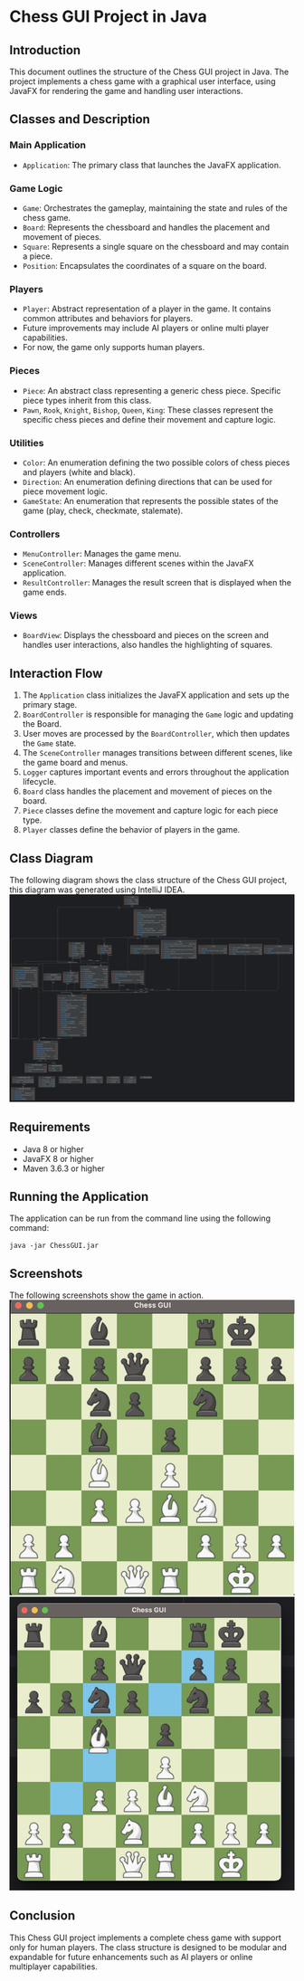 # Chess GUI Project in Java

## Introduction
This document outlines the structure of the Chess GUI project in Java. The project implements a chess game with a graphical user interface, using JavaFX for rendering the game and handling user interactions.

## Classes and Description

### Main Application
- `Application`: The primary class that launches the JavaFX application.

### Game Logic
- `Game`: Orchestrates the gameplay, maintaining the state and rules of the chess game.
- `Board`: Represents the chessboard and handles the placement and movement of pieces.
- `Square`: Represents a single square on the chessboard and may contain a piece.
- `Position`: Encapsulates the coordinates of a square on the board.

### Players
- `Player`: Abstract representation of a player in the game. It contains common attributes and behaviors for players.
- Future improvements may include AI players or online multi player capabilities.
- For now, the game only supports human players.

### Pieces
- `Piece`: An abstract class representing a generic chess piece. Specific piece types inherit from this class.
- `Pawn`, `Rook`, `Knight`, `Bishop`, `Queen`, `King`: These classes represent the specific chess pieces and define their movement and capture logic.

### Utilities
- `Color`: An enumeration defining the two possible colors of chess pieces and players (white and black).
- `Direction`: An enumeration defining directions that can be used for piece movement logic.
- `GameState`: An enumeration that represents the possible states of the game (play, check, checkmate, stalemate).

### Controllers
- `MenuController`: Manages the game menu.
- `SceneController`: Manages different scenes within the JavaFX application.
- `ResultController`: Manages the result screen that is displayed when the game ends.

### Views
- `BoardView`: Displays the chessboard and pieces on the screen and handles user interactions, also handles the highlighting of squares.

## Interaction Flow
1. The `Application` class initializes the JavaFX application and sets up the primary stage.
2. `BoardController` is responsible for managing the `Game` logic and updating the Board.
3. User moves are processed by the `BoardController`, which then updates the `Game` state.
4. The `SceneController` manages transitions between different scenes, like the game board and menus.
5. `Logger` captures important events and errors throughout the application lifecycle.
6. `Board` class handles the placement and movement of pieces on the board.
7. `Piece` classes define the movement and capture logic for each piece type.
8. `Player` classes define the behavior of players in the game.


## Class Diagram
The following diagram shows the class structure of the Chess GUI project, this diagram was generated using IntelliJ IDEA.
![diagram.png](diagram.png)


## Requirements
- Java 8 or higher
- JavaFX 8 or higher
- Maven 3.6.3 or higher

## Running the Application
The application can be run from the command line using the following command:
```
java -jar ChessGUI.jar
```

## Screenshots
The following screenshots show the game in action. 
![game1.png](screenshots%2Fgame1.png)
![game2.png](screenshots%2Fgame2.png)


## Conclusion
This Chess GUI project implements a complete chess game with support only for human players. The class structure is designed to be modular and expandable for future enhancements such as AI players or online multiplayer capabilities.


